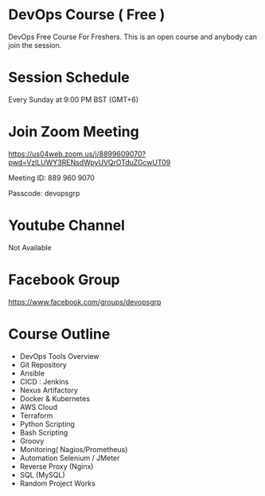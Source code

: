 # DevOps Course ( Free )
DevOps Free Course For Freshers. This is an open course and anybody can join the session.

# Session Schedule 
Every Sunday at 9:00 PM BST (GMT+6)

# Join Zoom Meeting

https://us04web.zoom.us/j/8899609070?pwd=VzlLUWY3RENsdWpyUVQrOTduZGcwUT09

  Meeting ID: 889 960 9070
  
  Passcode: devopsgrp

# Youtube Channel
Not Available

# Facebook Group
https://www.facebook.com/groups/devopsgrp


# Course Outline

  - DevOps Tools Overview
  - Git Repository
  - Ansible
  - CICD : Jenkins
  - Nexus Artifactory 
  - Docker & Kubernetes
  - AWS Cloud
  - Terraform
  - Python Scripting
  - Bash Scripting
  - Groovy
  - Monitoring( Nagios/Prometheus)
  - Automation Selenium / JMeter
  - Reverse Proxy (Nginx)
  - SQL (MySQL)
  - Random Project Works
